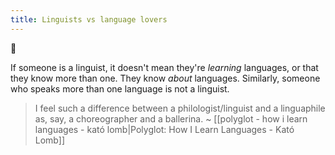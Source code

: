 ```yaml
---
title: Linguists vs language lovers
---
```

🌱

If someone is a linguist, it doesn't mean they're *learning* languages, or that they know more than one. They know *about* languages. Similarly, someone who speaks more than one language is not a linguist.

> I feel such a difference between a philologist/linguist and a linguaphile as, say, a choreographer and a ballerina.
> ~ [[polyglot - how i learn languages - kató lomb|Polyglot: How I Learn Languages - Kató Lomb]]
